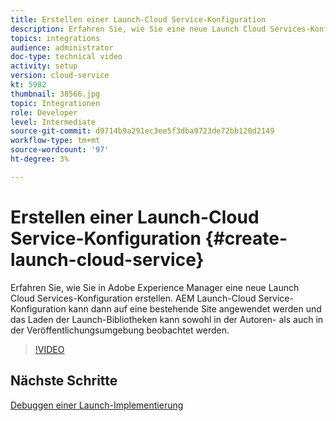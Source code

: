 ```yaml
---
title: Erstellen einer Launch-Cloud Service-Konfiguration
description: Erfahren Sie, wie Sie eine neue Launch Cloud Services-Konfiguration erstellen. Die Launch-Cloud Service-Konfiguration kann dann auf eine bestehende Site angewendet werden und das Laden der Launch-Bibliotheken kann sowohl in der Autoren- als auch in der Veröffentlichungsumgebung beobachtet werden.
topics: integrations
audience: administrator
doc-type: technical video
activity: setup
version: cloud-service
kt: 5982
thumbnail: 38566.jpg
topic: Integrationen
role: Developer
level: Intermediate
source-git-commit: d9714b9a291ec3ee5f3dba9723de72bb120d2149
workflow-type: tm+mt
source-wordcount: '97'
ht-degree: 3%

---
```



# Erstellen einer Launch-Cloud Service-Konfiguration {#create-launch-cloud-service}

Erfahren Sie, wie Sie in Adobe Experience Manager eine neue Launch Cloud Services-Konfiguration erstellen. AEM Launch-Cloud Service-Konfiguration kann dann auf eine bestehende Site angewendet werden und das Laden der Launch-Bibliotheken kann sowohl in der Autoren- als auch in der Veröffentlichungsumgebung beobachtet werden.

>[!VIDEO](https://video.tv.adobe.com/v/38566?quality=12&learn=on)

## Nächste Schritte

[Debuggen einer Launch-Implementierung](debug-launch-implementation.md)
